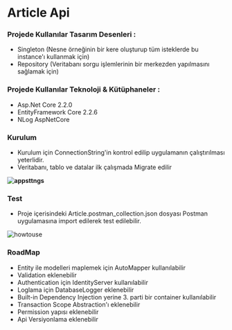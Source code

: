 # Article Api

### Projede Kullanılar Tasarım Desenleri :

- Singleton (Nesne örneğinin bir kere oluşturup tüm isteklerde bu instance'ı kullanmak için)
- Repository (Veritabanı sorgu işlemlerinin bir merkezden yapılmasını sağlamak için)


### Projede Kullanılar Teknoloji & Kütüphaneler :

- Asp.Net Core 2.2.0
- EntityFramework Core 2.2.6
- NLog AspNetCore


### Kurulum

- Kurulum için ConnectionString'in kontrol edilip uygulamanın çalıştırılması yeterlidir.
- Veritabanı, tablo ve datalar ilk çalışmada Migrate edilir

**![appsttngs](https://user-images.githubusercontent.com/6877358/62597960-50df8b00-b8f0-11e9-9c59-177aef6de5b5.png)**


### Test

- Proje içerisindeki Article.postman_collection.json dosyası Postman uygulamasına import edilerek test edilebilir.

![howtouse](https://user-images.githubusercontent.com/6877358/62602019-61493300-b8fb-11e9-92e9-7f155a4bedab.gif)



### RoadMap

- Entity ile modelleri maplemek için AutoMapper kullanılabilir
- Validation eklenebilir
- Authentication için IdentityServer kullanılabilir
- Loglama için DatabaseLogger eklenebilir
- Built-in Dependency Injection yerine 3. parti bir container kullanılabilir
- Transaction Scope Abstraction'ı eklenebilir
- Permission yapısı eklenebilir
- Api Versiyonlama eklenebilir
